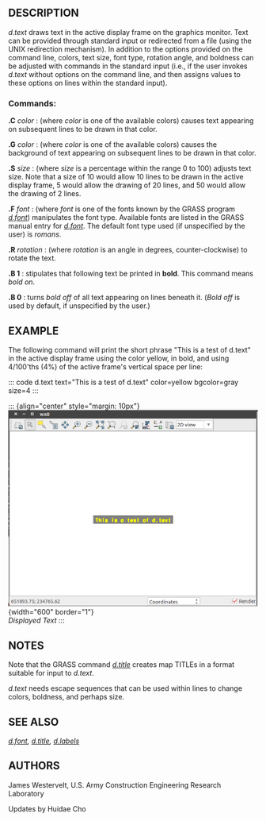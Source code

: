 ## DESCRIPTION

*d.text* draws text in the active display frame on the graphics monitor.
Text can be provided through standard input or redirected from a file
(using the UNIX redirection mechanism). In addition to the options
provided on the command line, colors, text size, font type, rotation
angle, and boldness can be adjusted with commands in the standard input
(i.e., if the user invokes *d.text* without options on the command line,
and then assigns values to these options on lines within the standard
input).

### Commands:

**.C** *color*
:   (where *color* is one of the available colors) causes text appearing
    on subsequent lines to be drawn in that color.

**.G** *color*
:   (where *color* is one of the available colors) causes the background
    of text appearing on subsequent lines to be drawn in that color.

**.S** *size*
:   (where *size* is a percentage within the range 0 to 100) adjusts
    text size. Note that a size of 10 would allow 10 lines to be drawn
    in the active display frame, 5 would allow the drawing of 20 lines,
    and 50 would allow the drawing of 2 lines.

**.F** *font*
:   (where *font* is one of the fonts known by the GRASS program
    *[d.font](d.font.html)*) manipulates the font type. Available fonts
    are listed in the GRASS manual entry for *[d.font](d.font.html)*.
    The default font type used (if unspecified by the user) is *romans*.

**.R** *rotation*
:   (where *rotation* is an angle in degrees, counter-clockwise) to
    rotate the text.

**.B 1**
:   stipulates that following text be printed in **bold**. This command
    means *bold on*.

**.B 0**
:   turns *bold off* of all text appearing on lines beneath it. (*Bold
    off* is used by default, if unspecified by the user.)

## EXAMPLE

The following command will print the short phrase \"This is a test of
d.text\" in the active display frame using the color yellow, in bold,
and using 4/100\'ths (4%) of the active frame\'s vertical space per
line:

::: code
    d.text text="This is a test of d.text" color=yellow bgcolor=gray size=4
:::

::: {align="center" style="margin: 10px"}
![](d_text.png){width="600" border="1"}\
*Displayed Text*
:::

## NOTES

Note that the GRASS command *[d.title](d.title.html)* creates map TITLEs
in a format suitable for input to *d.text*.

*d.text* needs escape sequences that can be used within lines to change
colors, boldness, and perhaps size.

## SEE ALSO

*[d.font](d.font.html), [d.title](d.title.html),
[d.labels](d.labels.html)*

## AUTHORS

James Westervelt, U.S. Army Construction Engineering Research Laboratory

Updates by Huidae Cho
